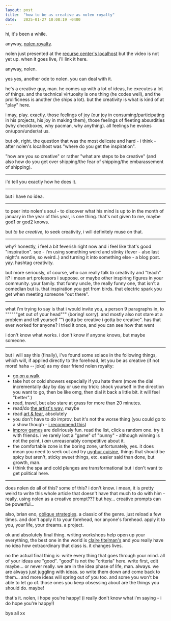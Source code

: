 ```yaml
---
layout: post
title:  "how to be as creative as nolen royalty"
date:   2025-01-27 10:08:19 -0400
---
```


hi, it's been a while.

anyway, <a href="https://eieio.games/">nolen royalty</a>.

nolen just presented at the <a href="https://www.recurse.com/events/localhost-january-2025-omcb">recurse center's localhost</a> but the video is not yet up. when it goes live, i'll link it here.

anyway, nolen.

yes yes, another ode to nolen. you can deal with it.

he's a creative guy, man. he comes up with a lot of ideas, he executes a lot of things. and the technical virtuosity is one thing (he codes well), and the prolificness is another (he ships a lot). but the creativity is what is kind of at "play" here.

i may, play. exactly. those feelings of joy (our joy in consuming/participating in his projects, his joy in making them), those feelings of fleeting absurdities (why checkboxes, why pacman, why anything). all feelings he evokes on/upon/under/at us.

but ok, right. the question that was the most delicate and hard - i think - after nolen's localhost was "where do you get the inspiration".

"how are you so creative" or rather "what are steps to be creative" (and also how do you get over shipping/the fear of shipping/the embarassement of shipping).

---

i'd tell you exactly how he does it.

---

but i have no idea.

---

to peer into nolen's soul - to discover what his mind is up to in the month of january in the year of this year, is one thing. that's not given to me, maybe god1 or god2 knows.

but *to be creative*, to seek creativity, i will definitely muse on that.

---

why? honestly, i feel a bit feverish right now and i feel like that's good "inspiration". see - i'm using something weird and stinky (fever - also last night's wordle, so weird..) and turning it into something else - a blog post. yay. hashtag creativity.

but more seriously, of course, who can really talk *to* creativity and "teach" it? i mean art professors i suppose. or maybe other inspiring figures in your community. your family. that funny uncle, the really funny one, that isn't a comedian but is. that inspiration you get from birds. that electric spark you get when meeting someone "out there".

---

what i'm trying to say is that i would invite you, a person 9 paragraphs in, to """"""get out of your head""" (boring! sorry). and mostly also not stare at a problem and tell yourself ""i gotta be creative i gotta be creative". has that ever worked for anyone? i tried it once, and you can see how that went 

i don't know what works. i don't know if anyone knows, but maybe someone.

---

but i will say this (finally), i've found some solace in the following things, which will, if applied directly to the forehead, let you be as creative (if not more! haha -- joke) as my dear friend nolen royalty:

- [go on a walk](https://en.wikipedia.org/wiki/solvitur_ambulando)
- take hot or cold showers especially if you hate them (move the dial incrementally day by day or use my trick: shock yourself in the direction you want to go, then be like omg, then dial it back a little bit. it will feel "better".)
- read, travel, but also stare at grass for more than 20 minutes.
- read/do [the artist's way](https://www.amazon.com/artists-way-25th-anniversary/dp/0143129252), maybe
- read [art & fear](https://www.amazon.com/art-fear-observations-rewards-artmaking/dp/0961454733), absolutely
- you don't have to *do* improv, but it's not the worse thing (you could go to a show though - [i recommend this](https://www.secondcity.com/shows/new-york/the-new-york-neo-futurists-present-the-infinite-wrench-nyc))
- [improv games](https://improvencyclopedia.org/games/) are deliriously fun. read the list, click a random one. try it with friends. i've rarely lost a "game" of "bunny" - although winning is not the point, i *am* unreasonably competitive about it.
- the comfortable zone is the boring zone, unfortunately, yes. it does mean you need to seek out and try [uyghur cuisine](https://maps.app.goo.gl/vinwhiQhUtME2PJi8), things that should be spicy but aren't, sticky sweet things, etc. easier said than done, but growth, man.
- i think the spa and cold plunges are transformational but i don't want to get political here.

---

does nolen do all of this? some of this? i don't know. i mean, it is pretty weird to write this whole article that doesn't have that much to do with him - really, using nolen as a creative prompt??? but hey... creative prompts can be powerful...

also, brian eno, [oblique strategies](https://stoney.sb.org/eno/oblique.html). a classic of the genre. just reload a few times. and don't apply it to your forehead, nor anyone's forehead. apply it to you, your life, your dreams. a project.

ok and absolutely final thing. writing workshops help open up your everything, the best one in the world is [claire titelman's](https://www.theidiotworkshop.com/classenrollment/writing-5hlc9) and you really have no idea how extraordinary that class is. it changes lives.

no the actual final thing is: write every thing that goes through your mind. all of your ideas are "good". "good" is not the "criteria" here. write first, edit maybe... or never really. we are in the idea phase of life, man. always. we are always just juggling with ideas. so write them down and come back to them... and more ideas will spring out of you too. and some you won't be able to let go of. those ones you keep obsessing about are the things you should do. maybe!

that's it. nolen, i hope you're happy! (i really don't know what i'm saying - i do hope you're happy!)

bye all xx
